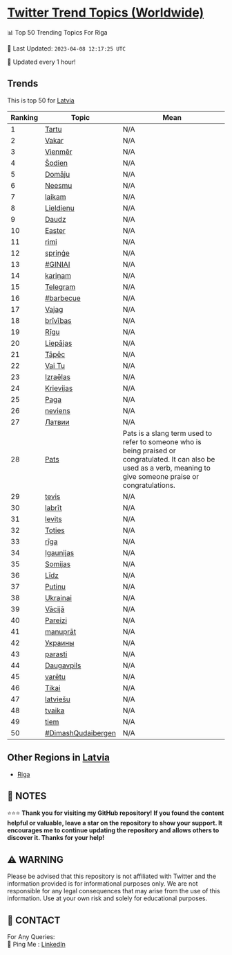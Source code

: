 [Twitter Trend Topics (Worldwide)](https://github.com/ErcinDedeoglu/Twitter-Trend-Topics)
==========


📊 Top 50 Trending Topics For Riga

📆 Last Updated: `2023-04-08 12:17:25 UTC`

🔧 Updated every 1 hour!


## Trends

This is top 50 for [Latvia](</Latvia>)

| Ranking | Topic | Mean |
| ------- | ------------ | ------------ |
| 1 | [Tartu](http://twitter.com/search?q=Tartu) | N/A |
| 2 | [Vakar](http://twitter.com/search?q=Vakar) | N/A |
| 3 | [Vienmēr](http://twitter.com/search?q=Vienm%c4%93r) | N/A |
| 4 | [Šodien](http://twitter.com/search?q=%c5%a0odien) | N/A |
| 5 | [Domāju](http://twitter.com/search?q=Dom%c4%81ju) | N/A |
| 6 | [Neesmu](http://twitter.com/search?q=Neesmu) | N/A |
| 7 | [laikam](http://twitter.com/search?q=laikam) | N/A |
| 8 | [Lieldienu](http://twitter.com/search?q=Lieldienu) | N/A |
| 9 | [Daudz](http://twitter.com/search?q=Daudz) | N/A |
| 10 | [Easter](http://twitter.com/search?q=Easter) | N/A |
| 11 | [rimi](http://twitter.com/search?q=rimi) | N/A |
| 12 | [spriņģe](http://twitter.com/search?q=spri%c5%86%c4%a3e) | N/A |
| 13 | [#GINIAI](http://twitter.com/search?q=%23GINIAI) | N/A |
| 14 | [kariņam](http://twitter.com/search?q=kari%c5%86am) | N/A |
| 15 | [Telegram](http://twitter.com/search?q=Telegram) | N/A |
| 16 | [#barbecue](http://twitter.com/search?q=%23barbecue) | N/A |
| 17 | [Vajag](http://twitter.com/search?q=Vajag) | N/A |
| 18 | [brīvības](http://twitter.com/search?q=br%c4%abv%c4%abbas) | N/A |
| 19 | [Rīgu](http://twitter.com/search?q=R%c4%abgu) | N/A |
| 20 | [Liepājas](http://twitter.com/search?q=Liep%c4%81jas) | N/A |
| 21 | [Tāpēc](http://twitter.com/search?q=T%c4%81p%c4%93c) | N/A |
| 22 | [Vai Tu](http://twitter.com/search?q=Vai+Tu) | N/A |
| 23 | [Izraēlas](http://twitter.com/search?q=Izra%c4%93las) | N/A |
| 24 | [Krievijas](http://twitter.com/search?q=Krievijas) | N/A |
| 25 | [Paga](http://twitter.com/search?q=Paga) | N/A |
| 26 | [neviens](http://twitter.com/search?q=neviens) | N/A |
| 27 | [Латвии](http://twitter.com/search?q=%d0%9b%d0%b0%d1%82%d0%b2%d0%b8%d0%b8) | N/A |
| 28 | [Pats](http://twitter.com/search?q=Pats) | Pats is a slang term used to refer to someone who is being praised or congratulated. It can also be used as a verb, meaning to give someone praise or congratulations. |
| 29 | [tevis](http://twitter.com/search?q=tevis) | N/A |
| 30 | [labrīt](http://twitter.com/search?q=labr%c4%abt) | N/A |
| 31 | [levits](http://twitter.com/search?q=levits) | N/A |
| 32 | [Toties](http://twitter.com/search?q=Toties) | N/A |
| 33 | [rīga](http://twitter.com/search?q=r%c4%abga) | N/A |
| 34 | [Igaunijas](http://twitter.com/search?q=Igaunijas) | N/A |
| 35 | [Somijas](http://twitter.com/search?q=Somijas) | N/A |
| 36 | [Līdz](http://twitter.com/search?q=L%c4%abdz) | N/A |
| 37 | [Putinu](http://twitter.com/search?q=Putinu) | N/A |
| 38 | [Ukrainai](http://twitter.com/search?q=Ukrainai) | N/A |
| 39 | [Vācijā](http://twitter.com/search?q=V%c4%81cij%c4%81) | N/A |
| 40 | [Pareizi](http://twitter.com/search?q=Pareizi) | N/A |
| 41 | [manuprāt](http://twitter.com/search?q=manupr%c4%81t) | N/A |
| 42 | [Украины](http://twitter.com/search?q=%d0%a3%d0%ba%d1%80%d0%b0%d0%b8%d0%bd%d1%8b) | N/A |
| 43 | [parasti](http://twitter.com/search?q=parasti) | N/A |
| 44 | [Daugavpils](http://twitter.com/search?q=Daugavpils) | N/A |
| 45 | [varētu](http://twitter.com/search?q=var%c4%93tu) | N/A |
| 46 | [Tikai](http://twitter.com/search?q=Tikai) | N/A |
| 47 | [latviešu](http://twitter.com/search?q=latvie%c5%a1u) | N/A |
| 48 | [tvaika](http://twitter.com/search?q=tvaika) | N/A |
| 49 | [tiem](http://twitter.com/search?q=tiem) | N/A |
| 50 | [#DimashQudaibergen](http://twitter.com/search?q=%23DimashQudaibergen) | N/A |



## Other Regions in [Latvia](</Latvia>)

* [Riga](</Latvia/Riga.md>)



## 📝 NOTES

⭐⭐⭐ **Thank you for visiting my GitHub repository! If you found the content helpful or valuable, leave a star on the repository to show your support. It encourages me to continue updating the repository and allows others to discover it. Thanks for your help!**


## ⚠️ WARNING

Please be advised that this repository is not affiliated with Twitter and the information provided is for informational purposes only. We are not responsible for any legal consequences that may arise from the use of this information. Use at your own risk and solely for educational purposes.


## 📨 CONTACT

 For Any Queries:  
            🏓 Ping Me : [LinkedIn](https://www.linkedin.com/in/ercindedeoglu/)

